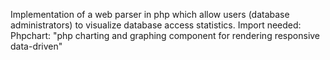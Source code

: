 Implementation of a web parser in php which allow users (database administrators) to visualize database access statistics. Import needed: Phpchart: "php charting and graphing component for rendering responsive data-driven"
